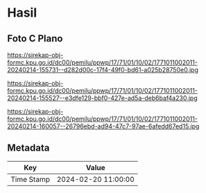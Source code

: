 # Hasil

## Foto C Plano

https://sirekap-obj-formc.kpu.go.id/dc00/pemilu/ppwp/17/71/01/10/02/1771011002011-20240214-155731--d282d00c-17f4-49f0-bd61-a025b28750e0.jpg

https://sirekap-obj-formc.kpu.go.id/dc00/pemilu/ppwp/17/71/01/10/02/1771011002011-20240214-155527--e3dfe129-bbf0-427e-ad5a-deb6baf4a230.jpg

https://sirekap-obj-formc.kpu.go.id/dc00/pemilu/ppwp/17/71/01/10/02/1771011002011-20240214-160057--26796ebd-ad94-47c7-97ae-6afedd67ed15.jpg


## Metadata

| Key        | Value               |
| ---------- | ------------------- |
| Time Stamp | 2024-02-20 11:00:00 |



